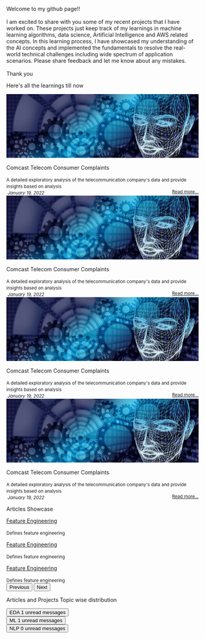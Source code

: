 <div id="myPage">
  <div class='container-fluid p-2 m-2'>
    <div id="about">
      <div class="container-fluid">
        <div class="row py-2 mb-2">
          <div class="text-secondary bg-white border-0 rounded px-1 h-100">
            <div class="card-body py-0 m-0 bg-transparent">
              <p class='card-text'> Welcome to my github page!! <br>
                <br> I am excited to share with you some of my recent projects that I have worked on. These projects just keep track of my learnings in machine learning algorithms, data science, Artificial Intelligence and AWS related concepts. In this learning process, I have showcased my understanding of the AI concepts and implemented the fundamentals to resolve the real-world technical challenges including wide spectrum of application scenarios. Please share feedback and let me know about any mistakes. <br>
                <br>Thank you
              </p>
            </div>
          </div>
        </div>
      </div>
    </div>
    <div id="projects">
      <div class="container-fluid">
        <div class="row p-2 mt-3 mb-2">
          <p class="text-success fs-6 fw-bold">Here's all the learnings till now&nbsp; <i class="fa fa-angle-double-down"></i>
          </p>
        </div>
        <div class="row row-cols-1 row-cols-md-2 row-cols-lg-3 g-3">
          <div class="col">
            <div class="card bg-light border-1 px-1 rounded h-100">
              <div class="card-header border-0 bg-transparent">
                <img src="/assets/images/header.jpg" id='data-card-image' loading="lazy" class='card-img-top img-fluid' alt='...'>
              </div>
              <div class="card-body py-0 m-0 bg-transparent">
                <p class="card-title fw-bold">Comcast Telecom Consumer Complaints</p>
                <small class="card-text" id="data-card-text">A detailed exploratory analysis of the telecommunication company's data and provide insights based on analysis</small>
              </div>
              <div class="card-footer border-0 bg-transparent text-muted">
                <small>
                  <i class="fa fa-calendar">&nbsp;January 19, 2022</i>
                  <span style="float:right;">
                    <a class="card-link" href="/docs/Boston Housing Prices Prediction.html"> Read more... </a>
                  </span>
                </small>
              </div>
            </div>
          </div>
          <div class="col">
            <div class="card bg-light border-1 px-1 rounded h-100">
              <div class="card-header border-0 bg-transparent">
                <img src="/assets/images/header.jpg" id='data-card-image' loading="lazy" class='card-img-top img-fluid' alt='...'>
              </div>
              <div class="card-body py-0 m-0 bg-transparent">
                <p class="card-title fw-bold">Comcast Telecom Consumer Complaints</p>
                <small class="card-text" id="data-card-text">A detailed exploratory analysis of the telecommunication company's data and provide insights based on analysis</small>
              </div>
              <div class="card-footer border-0 bg-transparent text-muted">
                <small>
                  <i class="fa fa-calendar">&nbsp;January 19, 2022</i>
                  <span style="float:right;">
                    <a class="card-link" href="/docs/Boston Housing.html"> Read more... </a>
                  </span>
                </small>
              </div>
            </div>
          </div>
          <div class="col">
            <div class="card bg-light border-1 px-1 rounded h-100">
              <div class="card-header border-0 bg-transparent">
                <img src="/assets/images/header.jpg" id='data-card-image' loading="lazy" class='card-img-top img-fluid' alt='...'>
              </div>
              <div class="card-body py-0 m-0 bg-transparent">
                <p class="card-title fw-bold">Comcast Telecom Consumer Complaints</p>
                <small class="card-text" id="data-card-text">A detailed exploratory analysis of the telecommunication company's data and provide insights based on analysis</small>
              </div>
              <div class="card-footer border-0 bg-transparent text-muted">
                <small>
                  <i class="fa fa-calendar">&nbsp;January 19, 2022</i>
                  <span style="float:right;">
                    <a class="card-link" href="/docs/Comcast Telecom Consumer Complaints.ipynb - Colaboratory.html"> Read more... </a>
                  </span>
                </small>
              </div>
            </div>
          </div>
          <div class="col">
            <div class="card bg-light border-1 px-1 rounded h-100">
              <div class="card-header border-0 bg-transparent">
                <img src="/assets/images/header.jpg" id='data-card-image' loading="lazy" class='card-img-top img-fluid' alt='...'>
              </div>
              <div class="card-body py-0 m-0 bg-transparent">
                <p class="card-title fw-bold">Comcast Telecom Consumer Complaints</p>
                <small class="card-text" id="data-card-text">A detailed exploratory analysis of the telecommunication company's data and provide insights based on analysis</small>
              </div>
              <div class="card-footer border-0 bg-transparent text-muted">
                <small>
                  <i class="fa fa-calendar">&nbsp;January 19, 2022</i>
                  <span style="float:right;">
                    <a class="card-link" href="/docs/Comcast Telecom Consumer Complaints.ipynb - Colaboratory.html"> Read more... </a>
                  </span>
                </small>
              </div>
            </div>
          </div>
        </div>
      </div>
      <!-- Container (Contact Section) -->
      <div id="articles">
        <div class="container-fluid">
          <div class="row p-2 mt-3 mb-2">
            <p class="text-success fs-6 fw-bold">Articles Showcase&nbsp; <i class="fa fa-angle-double-down"></i>
            </p>
          </div>
          <div class="row">
            <div id="myCarousel" class="carousel slide my-0 py-0 px-5 " data-bs-ride="carousel">
              <!-- Wrapper for slides -->
              <div class="carousel-inner ">
                <div class="carousel-item active">
                  <div class="container-fluid bg-light">
                    <div class="row mb-2">
                      <div class="card bg-light border-0 rounded h-100">
                        <div class="card-body py-0 m-0 bg-transparent">
                          <p class="text-muted fs-6 fw-bold">
                            <a class="
link-secondary text-decoration-none fw-bold" href="/docs/Feature_Selection.html">Feature Engineering</a>
                          </p>
                          <small class="card-text" id="data-card-text">Defines feature engineering</small>
                        </div>
                      </div>
                    </div>
                  </div>
                </div>
                <div class="carousel-item bg-light">
                  <div class="container-fluid bg-light">
                    <div class="row mb-2">
                      <div class="card bg-light border-0 rounded h-100">
                        <div class="card-body py-0 m-0 bg-transparent">
                          <p class="text-muted fs-6 fw-bold">
                            <a class="link-secondary text-decoration-none fw-bold" href="/docs/Feature_Selection.html">Feature Engineering</a>
                          </p>
                          <small class="card-text" id="data-card-text">Defines feature engineering</small>
                        </div>
                      </div>
                    </div>
                  </div>
                </div>
                <div class="carousel-item bg-light">
                  <div class="container-fluid bg-light">
                    <div class="row mb-2">
                      <div class="card bg-light border-0 px-1 rounded h-100">
                        <div class="card-body py-0 m-0 bg-transparent">
                          <p class="text-muted fs-6 fw-bold">
                            <a class="link-secondary text-decoration-none fw-bold" href="/docs/Feature_Selection.html">Feature Engineering</a>
                          </p>
                          <small class="card-text" id="data-card-text">Defines feature engineering</small>
                        </div>
                      </div>
                    </div>
                  </div>
                </div>
              </div>
              <!-- Left and right controls -->
              <button class="carousel-control-prev" type="button" data-bs-target="#myCarousel" data-bs-slide="prev">
                <span class="text-muted fs-3 fw-bold">
                  <i class="fa fa-angle-left text-danger"></i>
                </span>
                <span class="sr-only">Previous</span>
              </button>
              <button class="carousel-control-next" type="button" data-bs-target="#myCarousel" data-bs-slide="next">
                <span class="text-muted fs-3 fw-bold">
                  <i class="fa fa-angle-right text-danger"></i>
                </span>
                <span class="visually-hidden">Next</span>
              </button>
            </div>
          </div>
        </div>
      </div>
      <div id="topics">
        <div class="container-fluid">
          <div class="row p-2 mt-3 mb-2">
            <p class="text-success fs-6 fw-bold">Articles and Projects Topic wise distribution </p>
          </div>
          <div class="row p-2 mb-4">
            <div class="col">
              <button type="button" class="btn py-0 btn-secondary btn-sm position-relative"> EDA <span class="position-absolute top-0 start-100 translate-middle badge rounded-pill bg-success"> 1 <span class="visually-hidden">unread messages</span>
                </span>
              </button>
            </div>
            <div class="col">
              <button type="button" class="btn py-0 btn-secondary btn-sm position-relative"> ML <span class="position-absolute top-0 start-100 translate-middle badge rounded-pill bg-success"> 1 <span class="visually-hidden">unread messages</span>
                </span>
              </button>
            </div>
            <div class="col">
              <button type="button" class="btn py-0 btn-secondary btn-sm position-relative"> NLP <span class="position-absolute top-0 start-100 translate-middle badge rounded-pill bg-success"> 0 <span class="visually-hidden">unread messages</span>
                </span>
              </button>
            </div>
          </div>
        </div>
      </div>
    </div>
  </div>
</div>
